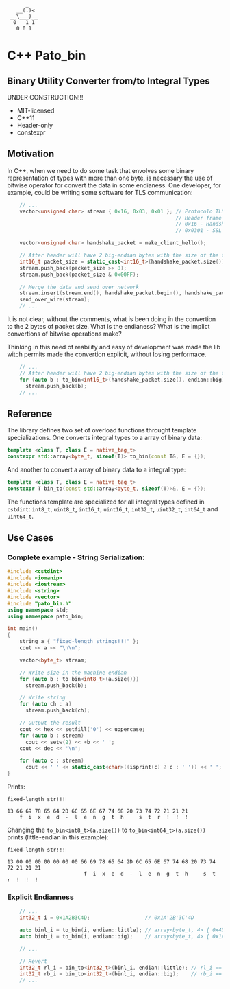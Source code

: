           _
       __(.)<
     __\___)__
      0   1 1
       0 0 1

# C++ Pato_bin
## Binary Utility Converter from/to Integral Types

UNDER CONSTRUCTION!!!

* MIT-licensed
* C++11
* Header-only
* constexpr

## Motivation

In C++, when we need to do some task that envolves some binary representation
of types with more than one byte, is necessary the use of bitwise operator for
convert the data in some endianess.
One developer, for example, could be writing some software for TLS communication:

```c++
    // ...
    vector<unsigned char> stream { 0x16, 0x03, 0x01 }; // Protocolo TLSv1
                                                       // Header frame
                                                       // 0x16 - Handshake
                                                       // 0x0301 - SSL version (TLS 1.0)

    vector<unsigned char> handshake_packet = make_client_hello();

    // After header will have 2 big-endian bytes with the size of the frame
    int16_t packet_size = static_cast<int16_t>(handshake_packet.size());
    stream.push_back(packet_size >> 8);
    stream.push_back(packet_size & 0x00FF);

    // Merge the data and send over network
    stream.insert(stream.end(), handshake_packet.begin(), handshake_packet.end());
    send_over_wire(stream);
    // ...
```

It is not clear, without the comments, what is been doing in the convertion to the
2 bytes of packet size. What is the endianess? What is the implict convertions of
bitwise operations make?

Thinking in this need of reability and easy of development was made the lib
witch permits made the convertion explicit, without losing performace.

```c++
    // ...
    // After header will have 2 big-endian bytes with the size of the frame
    for (auto b : to_bin<int16_t>(handshake_packet.size(), endian::big))
      stream.push_back(b);
    // ...
```

## Reference

The library defines two set of overload functions throught template
specializations. One converts integral types to a array of binary data:

```c++
template <class T, class E = native_tag_t>
constexpr std::array<byte_t, sizeof(T)> to_bin(const T&, E = {});
```

And another to convert a array of binary data to a integral type:

```c++
template <class T, class E = native_tag_t>
constexpr T bin_to(const std::array<byte_t, sizeof(T)>&, E = {});
```

The functions template are specialized for all integral types defined in
`cstdint`: `int8_t`, `uint8_t`, `int16_t`, `uint16_t`, `int32_t`, `uint32_t`,
`int64_t` and `uint64_t`.

## Use Cases

### Complete example - String Serialization:

```c++
#include <cstdint>
#include <iomanip>
#include <iostream>
#include <string>
#include <vector>
#include "pato_bin.h"
using namespace std;
using namespace pato_bin;

int main()
{
    string a { "fixed-length strings!!!" };
    cout << a << "\n\n";

    vector<byte_t> stream;

    // Write size in the machine endian
    for (auto b : to_bin<int8_t>(a.size()))
      stream.push_back(b);

    // Write string
    for (auto ch : a)
      stream.push_back(ch);

    // Output the result
    cout << hex << setfill('0') << uppercase;
    for (auto b : stream)
      cout << setw(2) << +b << ' ';
    cout << dec << '\n';

    for (auto c : stream)
      cout << ' ' << static_cast<char>((isprint(c) ? c : ' ')) << ' ';
}
```

Prints:
```
fixed-length str!!!

13 66 69 78 65 64 2D 6C 65 6E 67 74 68 20 73 74 72 21 21 21
    f  i  x  e  d  -  l  e  n  g  t  h     s  t  r  !  !  !
```

Changing the `to_bin<int8_t>(a.size())` to `to_bin<int64_t>(a.size())` prints
(little-endian in this example):

```
fixed-length str!!!

13 00 00 00 00 00 00 00 66 69 78 65 64 2D 6C 65 6E 67 74 68 20 73 74 72 21 21 21
                         f  i  x  e  d  -  l  e  n  g  t  h     s  t  r  !  !  !
```

### Explicit Endianness

```c++
    // ...
    int32_t i = 0x1A2B3C4D;                  // 0x1A'2B'3C'4D

    auto binl_i = to_bin(i, endian::little); // array<byte_t, 4> { 0x4D, 0x3C, 0x2B, 0x1A };
    auto binb_i = to_bin(i, endian::big);    // array<byte_t, 4> { 0x1A, 0x2B, 0x3C, 0x4D };

    // ...

    // Revert
    int32_t rl_i = bin_to<int32_t>(binl_i, endian::little); // rl_i == i
    int32_t rb_i = bin_to<int32_t>(binl_i, endian::big);    // rb_i == i
    // ...
```